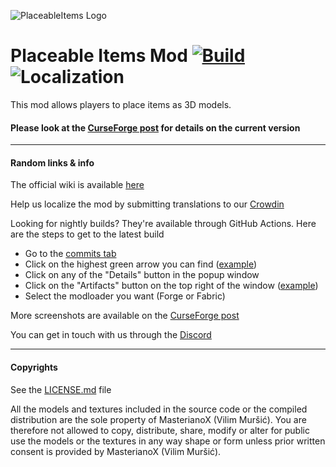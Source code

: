 ![PlaceableItems Logo](https://user-images.githubusercontent.com/7923672/70825297-16ac5b80-1db2-11ea-9088-29c25ac8e20a.png)

# Placeable Items Mod [![Build](https://github.com/Ferdzz/PlaceableItems/actions/workflows/build.yml/badge.svg)](https://github.com/Ferdzz/PlaceableItems/actions/workflows/build.yml) ![Localization](https://badges.crowdin.net/placeable-items/localized.svg)
This mod allows players to place items as 3D models. 

#### Please look at the [CurseForge post](https://minecraft.curseforge.com/projects/placeable-items) for details on the current version

____

#### Random links & info

The official wiki is available [here](https://binarskugga.github.io/PlaceableItems-Wiki/)

Help us localize the mod by submitting translations to our [Crowdin](https://crowdin.com/project/placeable-items)

Looking for nightly builds? They're available through GitHub Actions. Here are the steps to get to the latest build
 - Go to the [commits tab](https://github.com/Ferdzz/PlaceableItems/commits/) 
 - Click on the highest green arrow you can find ([example](https://ferdz.needs-to-s.top/wZEYC12.png))
 - Click on any of the "Details" button in the popup window
 - Click on the "Artifacts" button on the top right of the window ([example](https://ferdz.needs-to-s.top/5Grh2tn.png))
 - Select the modloader you want (Forge or Fabric)

More screenshots are available on the [CurseForge post](https://www.curseforge.com/minecraft/mc-mods/placeable-items/screenshots)

You can get in touch with us through the [Discord](https://discordapp.com/invite/nHv7srK)
____

#### Copyrights

See the [LICENSE.md](LICENSE.md) file

All the models and textures included in the source code or the compiled distribution are the sole property of MasterianoX (Vilim Muršić). You are therefore not allowed to copy, distribute, share, modify or alter for public use the models or the textures in any way shape or form unless prior written consent is provided by MasterianoX (Vilim Muršić).
